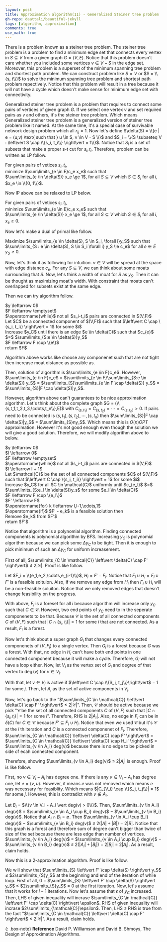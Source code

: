 ```yaml
---
layout: post
title: Approximation algorithm(11) - Generalized Steiner tree problem
gh-repo: daattali/beautiful-jekyll
tags: [algorithm, approximation]
comments: true
use_math: true
---
```


There is a problem known as a steiner tree problem.
The steiner tree problem is a problem to find a minimum edge set that connects every vertex in $S \subseteq V$ from a given graph $G = (V,E)$.
Notice that this problem doesn't care whether you included some vertices $v \in V - S$ in the edge set.
Moreover, this problem is a superset of the minimum spanning tree problem and shortest path problem.
We can construct problem like $S = V$ or $S = \\{s, t\\}$ to solve the minimum spanning tree problem and shortest path problem repectively.
Notice that this problem will result in a tree because it will not have a cycle which doesn't make sense for minimum edge set with connectivity.

Generalized steiner tree problem is a problem that requires to connect some pairs of vertices of given graph $G$.
If we select one vertex $v$ and set required pairs as $v$ and others, it's the steiner tree problem.
Which means Generalized steiner tree problem is a generalized version of steiner tree problem like it named.
At the same time, it's a special case of survivable network design problem which all $r_{ij} = 1$.
Now let's define $\delta(S) = \\{e | e = (u,v) \text{ such that } u \in S, v \in V - S \\}$ and $S_i = \\{S \subseteq V : \left\vert S \cap \\{s_i, t_i\\} \right\vert = 1\\}$.
Notice that $S_i$ is a set of subsets that make a proper s-t cut for $s_i, t_i$.
Therefore, problem can be written as LP follow.

For given pairs of vetices $s_i, t_i$,<br>
minimize $\sum\limits_{e \in E}c_e x_e$ such that<br>
$\sum\limits_{e \in \delta(S)} x_e \ge 1$, for all $S \subseteq V$ which $S \in S_i$ for all $i$, <br>
$x_e \in \\{0, 1\\}$.

Now IP above can be relaxed to LP below.

For given pairs of vetices $s_i, t_i$,<br>
minimize $\sum\limits_{e \in E}c_e x_e$ such that<br>
$\sum\limits_{e \in \delta(S)} x_e \ge 1$, for all $S \subseteq V$ which $S \in S_i$ for all $i$, <br>
$x_e \ge 0$.

Now let's make a dual of primal like follow.

Maximize $\sum\limits_{e \in \delta(S), S \in S_i, \forall i}y_S$ such that<br>
$\sum\limits_{S : e \in \delta(S), S \in S_i \forall i} y_S \le c_e$ for all $e \in E$<br>
$y_S \ge 0$.

Now, let's think it as following for intuition.
$v \in V$ will be spread at the space with edge distance $c_e$.
For any $S \subseteq V$, we can think about some moats surrounding that $S$.
Now, let's think a width of moat for $S$ as $y_S$.
Then it can be thought as maximizing moat's width.
With constraint that moats can't overlapped for subsets exist at the same edge.

Then we can try algorithm follow.

<div class="alg">
    $y \leftarrow 0$<br>
    $F \leftarrow \emptyset$<br>
    $\operatorname{while}$ not all $s_i-t_i$ pairs are connected in $(V,F)$<br>
    <div class="alg">
        Let $C$ be a connected component of $(V,F)$ such that $\left\vert C \cap \{s_i, t_i\} \right\vert = 1$ for some $i$<br>
        Increase $y_C$ until there is an edge $e \in \delta(C)$ such that $c_{e}$ $=$ $\sum\limits_{S:e \in \delta(S)}y_S$<br>
        $F \leftarrow F \cup \{e\}$<br>
    </div>
    return $F$
</div>

Algorithm above works like choose any componenet such that are not tight then increase moat distance as possible as.

Then, solution of algorithm is $\sum\limits_{e \in F}c_e$.
However, $\sum\limits_{e \in F}c_e$ $=$ $\sum\limits_{e \in F}\sum\limits_{S:e \in \delta(S)} y_S$ $=$ $\sum\limits_{S}\sum\limits_{e \in F \cap \delta(S)} y_S$ $=$ $\sum\limits_{S}|F \cap \delta(S)|y_S$.

However, algorithm above can't guarantees to be nice approximation algorithm.
Let's think about the complete graph $G = (\\{s,t_1,t_2,t_3,\cdots,t_n\\},E)$ with $C_{(s,t_1)} = C_{(s,t_2)} = \cdots = C_{(s,t_n)} > 0$.
If pairs need to be connected is $(s,t_1), (s,t_2), \cdots, (s,t_n)$ then $\sum\limits_{S}|F \cap \delta(S)|y_S$ = $\sum\limits_{S}ny_S$.
Which means this is $O(n)OPT$ approximation.
However it's not good enough even though the solution we will give a good solution.
Therefore, we will modify algorithm above to below.

<div class="alg">
    $y \leftarrow 0$<br>
    $l \leftarrow 0$<br>
    $F \leftarrow \emptyset$<br>
    $\operatorname{while}$ not all $s_i-t_i$ pairs are connected in $(V,F)$<br>
    <div class="alg">
        $l \leftarrow l + 1$<br>
        Let $\mathcal{C}$ be the set of all connected components $C$ of $(V,F)$ such that $\left\vert C \cap \{s_i, t_i\} \right\vert = 1$ for some $i$<br>
        Increase $y_C$ for all $C \in \mathcal{C}$ uniformly until $c_{e_l}$ $=$ $\sum\limits_{S:e_l \in \delta(S)}y_s$ for some $e_l \in \delta(C)$<br>
        $F \leftarrow F \cup \{e_l\}$<br>
    </div>
    $F' \leftarrow F$<br>
    $\operatorname{for} k \leftarrow l,l-1,\cdots,1$
    <div class="alg">
        $\operatorname{if}$ $F' - e_k$ is a feasible solution then
        <div class="alg">
            Remove $e_k$ from $F'$
        </div>
    </div>
    return $F'$
</div>

Notice that algorithm is a polynomial algorithm.
Finding connected components is polynomial algorithm by BFS.
Increasing $y_C$ is polynomial algorithm because we can pick some $\Delta y_C$ to be tight.
Then it is enough to pick minimum of such an $\Delta y_C$ for uniform increasement.

First of all, $\sum\limits_{C \in \mathcal{C}} \left\vert \delta(C) \cap F' \right\vert$ $\le$ $2 \left\vert \mathcal{C} \right\vert$.
Proof is like follow.

Let $F_i = \\{e_1,e_2,\cdots,e_{i-1}\\}$, $H_i = F' - F_i$.
Notice that $F_i \cup H_i = F_i \cup F'$ is a feasible soltuion.
Also, if we remove any edge from $H_i$ then $F_i \cup H_i$ will be a non-feasible soluiton.
Notice that we only removed edges that doesn't change feasibility on the progress.

With above, $F_i$ is a foreset for all $i$ because algorithm will increase only $y_C$ such that $C \in \mathcal{C}$.
However, two end points of $y_C$ need to in the seperate componenets to be that. 
Because $\mathcal{C}$ is the set of all connected components $C$ of $(V,F)$ such that $\left\vert C \cap \{s_i, t_i\} \right\vert = 1$ for some $i$ that are not connected.
As a result, $F_i$ is a forest.

Now let's think about a super graph $G_i$ that changes every connected componenets of $(V, F_i)$ to a single vertex.
Then $G_i$ is a forest because $G$ was a forest.
With that, no edge in $H_i$ can't have both end points in one connected component because it will make a cycle.
Therefore, $G_i$ will not have a loop either.
Now, let $V_i$ as the vertex set of $G_i$ and degree of that vertex to $\operatorname{deg}(v)$ for $v \in V_i$.

With that, let $v \in V_i$ is active if $\left\vert C \cap \\{S_j, t_j\\}\right\vert$ $=$ $1$ for some $j$.
Then, let $A_i$ as the set of active components in $V_i$.

Now, let's go back to the "$\sum\limits_{C \in \mathcal{C}} \left\vert \delta(C) \cap F' \right\vert$ $\le$ $2 \left\vert \mathcal{C} \right\vert$".
Then, $\mathcal{C}$ should be active because we pick "$\mathcal{C}$ be the set of all connected components $C$ of $(V,F)$ such that $\left\vert C \cap \{s_i, t_i\} \right\vert = 1$ for some $i$".
Therefore, RHS is $2 \left\vert A_i \right\vert$.
Also, no edge in $F_i$ can be in $\delta(C)$ for $C \in \mathcal{C}$ because $F' \subseteq F_i \cup H_i$.
Notice that even we used $\mathcal{C}$ but it's $\mathcal{C}$ at the $i$ th iteration and $C$ is a connected componenet of $F_i$.
Therefore, $\sum\limits_{C \in \mathcal{C}} \left\vert \delta(C) \cap F' \right\vert$ = $\sum\limits_{C \in \mathcal{C}} \left\vert \delta(C) \cap H_i' \right\vert$ $=$ $\sum\limits_{v \in A_i} deg(v)$ because there is no edge to be picked in side of ecah connected component. 

Therefore, showing $\sum\limits_{v \in A_i} deg(v)$ $\le$ $2 \left\vert A_i \right\vert$ is enough.
Proof is like follow.

First, no $v \in V_i - A_i$ has degree one.
If there is any $v \in V_i - A_i$ has degree one, let $e = (v, u)$.
However, it means $e$ was not removed which means $e$ was necessary for feasiblity.
Which means $|C_{V_i} \cap \\{S_j, t_j\\}| = 1$ for some $j$.
However, this is contradict with $v \not\in A_i$.

Let $B_i$ $=$ $\\{v \in V_i - A_i \vert deg(v) > 0\\}$.
Then, $\sum\limits_{v \in A_i} deg(v)$ $=$ $\sum\limits_{v \in A_i \cup B_i} deg(v)$ $-$ $\sum\limits_{v \in B_i} deg(v)$.
Notice that $A_i \cap B_i = \emptyset$.
Then $\sum\limits_{v \in A_i \cup B_i} deg(v)$ $-$ $\sum\limits_{v \in B_i} deg(v)$ $\le$ $2(\left\vert A \right\vert + \left\vert B \right\vert)$ $-$ $2\left\vert B \right\vert$.
Notice that this graph is a forest and therefore sum of degree can't bigger than twice of size of the set because there are less edge than number of vertices.
$\sum\limits_{v \in A_i} deg(v)$ $=$ $\sum\limits_{v \in A_i \cup B_i} deg(v)$ $-$ $\sum\limits_{v \in B_i} deg(v)$ $\le$ $2(\left\vert A_i \right\vert + \left\vert B_i \right\vert)$ $-$ $2\left\vert B_i \right\vert$ $=$ $2\left\vert A_i \right\vert$.
As a result, claim holds.

Now this is a 2-approximation algorithm.
Proof is like follow.

We will show that $\sum\limits_{S} \left\vert F' \cap \delta(S) \right\vert y_S$ $\le$ $2\sum\limits_{S}y_S$ at the beginning and end of the iteration of $\operatorname{while}$ loop.
First of all, $0$ $=$ $\sum\limits_{S} \left\vert F' \cap \delta(S) \right\vert y_S$ $\le$ $2\sum\limits_{S}y_S$ $=$ $0$ at the first iteration.
Now, let's assume that it works for $l - 1$ iterations.
Now let's assume that $\epsilon$ of $y_C$ increased. 
Then, LHS of given inequality will incrase $\sum\limits_{C \in \mathcal{C}} \left\vert F' \cap \delta(C) \right\vert \epsilon$.
RHS of given inequality will incrase $2\sum\limits_{\mathcal{C}}\epsilon$.
Then, LHS $\le$ RHS is true from the fact "$\sum\limits_{C \in \mathcal{C}} \left\vert \delta(C) \cap F' \right\vert$ $\le$ $2 \left\vert \mathcal{C} \right\vert$".
As a result, claim holds.


{: .box-note}
**Reference** David P. Williamson and David B. Shmoys, The Design of Approximation Algorithms.